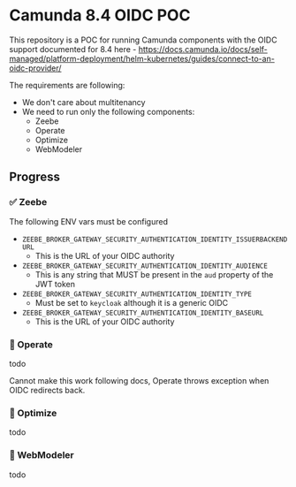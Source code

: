 # Camunda 8.4 OIDC POC

This repository is a POC for running Camunda components with the OIDC support documented for 8.4 here - https://docs.camunda.io/docs/self-managed/platform-deployment/helm-kubernetes/guides/connect-to-an-oidc-provider/

The requirements are following:

- We don't care about multitenancy
- We need to run only the following components:
  - Zeebe
  - Operate
  - Optimize
  - WebModeler

## Progress

### ✅ Zeebe

The following ENV vars must be configured
      
- `ZEEBE_BROKER_GATEWAY_SECURITY_AUTHENTICATION_IDENTITY_ISSUERBACKENDURL`
  - This is the URL of your OIDC authority
- `ZEEBE_BROKER_GATEWAY_SECURITY_AUTHENTICATION_IDENTITY_AUDIENCE`
    - This is any string that MUST be present in the `aud` property of the JWT token
- `ZEEBE_BROKER_GATEWAY_SECURITY_AUTHENTICATION_IDENTITY_TYPE`
    - Must be set to `keycloak` although it is a generic OIDC
- `ZEEBE_BROKER_GATEWAY_SECURITY_AUTHENTICATION_IDENTITY_BASEURL`
    - This is the URL of your OIDC authority

### 🛑 Operate
todo 

Cannot make this work following docs, Operate throws exception when OIDC redirects back.


### 🛑 Optimize
todo

### 🛑 WebModeler
todo